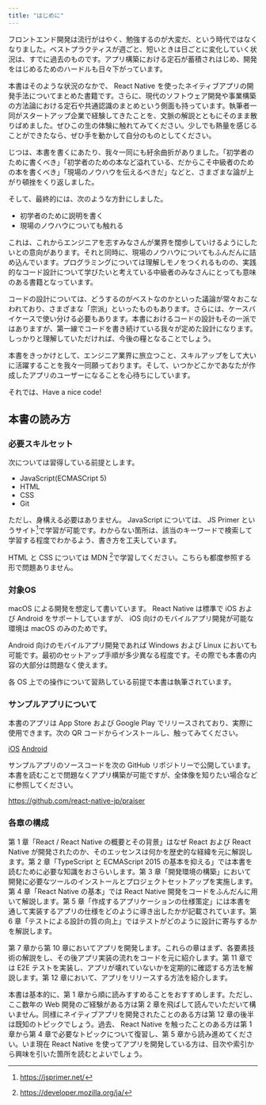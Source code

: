 ```yaml
---
title: "はじめに"
---
```


フロントエンド開発は流行がはやく、勉強するのが大変だ、という時代ではなくなりました。ベストプラクティスが週ごと、短いときは日ごとに変化していく状況は、すでに過去のものです。アプリ構築における定石が蓄積されはじめ、開発をはじめるためのハードルも日々下がっています。

本書はそのような状況のなかで、 React Native を使ったネイティブアプリの開発手法についてまとめた書籍です。さらに、現代のソフトウェア開発や事業構築の方法論における定石や共通認識のまとめという側面も持っています。執筆者一同がスタートアップ企業で経験してきたことを、文脈の解説とともにそのまま散りばめました。ぜひこの生の体験に触れてみてください。少しでも熱量を感じることができたなら、ぜひ手を動かして自分のものとしてください。

じつは、本書を書くにあたり、我々一同にも紆余曲折がありました。「初学者のために書くべき」「初学者のための本など溢れている、だからこそ中級者のための本を書くべき」「現場のノウハウを伝えるべきだ」などと、さまざまな論が上がり頓挫をくり返しました。

そして、最終的には、次のような方針にしました。

- 初学者のために説明を書く
- 現場のノウハウについても触れる

これは、これからエンジニアを志すみなさんが業界を闊歩していけるようにしたいとの意向があります。それと同時に、現場のノウハウについてもふんだんに詰め込んでいます。プログラミングについては理解しモノをつくれるものの、実践的なコード設計について学びたいと考えている中級者のみなさんにとっても意味のある書籍となっています。

コードの設計については、どうするのがベストなのかといった議論が常々おこなわれており、さまざまな「宗派」といったものもあります。さらには、ケースバイケースで使い分ける必要もあります。本書におけるコードの設計もその一派ではありますが、第一線でコードを書き続けている我々が定めた設計になります。しっかりと理解していただければ、今後の糧となることでしょう。

本書をきっかけとして、エンジニア業界に旅立つこと、スキルアップをして大いに活躍することを我々一同願っております。そして、いつかどこかであなたが作成したアプリのユーザーになることを心待ちにしています。

それでは、Have a nice code!

## 本書の読み方

### 必要スキルセット

次については習得している前提とします。

- JavaScript(ECMASCript 5)
- HTML
- CSS
- Git

ただし、身構える必要はありません。 JavaScript については、 JS Primer というサイト[^1]で学習が可能です。わからない箇所は、該当のキーワードで検索して学習する程度でわかるよう、書き方を工夫しています。

HTML と CSS については MDN [^2]で学習してください。こちらも都度参照する形で問題ありません。

[^1]: https://jsprimer.net/
[^2]: https://developer.mozilla.org/ja/

### 対象OS

macOS による開発を想定して書いています。 React Native は標準で iOS および Android をサポートしていますが、 iOS 向けのモバイルアプリ開発が可能な環境は macOS のみのためです。

Android 向けのモバイルアプリ開発であれば Windows および Linux においても可能です。最初のセットアップ手順が多少異なる程度です。その際でも本書の内容の大部分は問題なく使えます。

各 OS 上での操作について習熟している前提で本書は執筆されています。

### サンプルアプリについて

本書のアプリは App Store および Google Play でリリースされており、実際に使用できます。次の QR コードからインストールし、触ってみてください。

[iOS](https://apps.apple.com/us/app/praizer/id1490984826?ls=1)
[Android](https://play.google.com/store/apps/details?id=com.januswel.praiser)

サンプルアプリのソースコードを次の GitHub リポジトリーで公開しています。本書を読むことで問題なくアプリ構築が可能ですが、全体像を知りたい場合などに参照してください。

https://github.com/react-native-jp/praiser

### 各章の構成

第 1 章「React / React Native の概要とその背景」はなぜ React および React Native が開発されたのか、そのエッセンスは何かを歴史的な経緯を元に解説します。第 2 章「TypeScript と ECMAScript 2015 の基本を抑える」では本書を読むために必要な知識をおさらいします。第 3 章「開発環境の構築」において開発に必要なツールのインストールとプロジェクトセットアップを実施します。第 4 章「React Native の基本」では React Native 開発をコードをふんだんに用いて解説します。第 5 章「作成するアプリケーションの仕様策定」には本書を通して実装するアプリの仕様をどのように導き出したかが記載されています。第 6 章「テストによる設計の質の向上」ではテストがどのように設計に寄与するかを解説します。

第 7 章から第 10 章においてアプリを開発します。これらの章はまず、各要素技術の解説をし、その後アプリ実装の流れをコードを元に紹介します。第 11 章では E2E テストを実装し、アプリが壊れていないかを定期的に確認する方法を解説します。第 12 章において、アプリをリリースする方法を紹介します。

本書は基本的に、第 1 章から順に読みすすめることをおすすめします。ただし、ここ数年の Web 開発のご経験がある方は第 2 章を飛ばして読んでいただいて構いません。同様にネイティブアプリを開発されたことのある方は第 12 章の後半は既知のトピックでしょう。過去、 React Native を触ったことのある方は第 1 章から第 4 章で必要なトピックについて復習し、第 5 章から読み進めてください。いま現在 React Native を使ってアプリを開発している方は、目次や索引から興味を引いた箇所を読むとよいでしょう。
